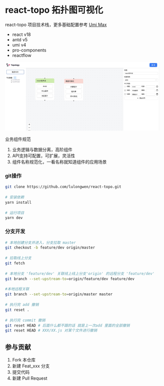 # react-topo 拓扑图可视化

react-topo 项目技术栈，更多基础配置参考 [Umi Max](https://next.umijs.org/zh-CN/docs/max/introduce)

* react v18
* antd v5
* umi v4
* pro-components
* reactflow

![react知识卡片](./docs/react-topo.jpg)

业务组件规范

1. 业务逻辑与数据分离，高阶组件
2. API支持可配置，可扩展，灵活性
3. 组件名称规范化，一看名称就知道组件的应用场景





### git操作

```bash
git clone https://github.com/lulongwen/react-topo.git

# 安装依赖
yarn install

# 运行项目
yarn dev
```



### 分支开发

```bash
# 本地创建分支并进入，分支拉取 master
git checkout -b feature/dev origin/master

# 拉取线上分支
git fetch

# 本地分支 'feature/dev' 关联线上线上分支'origin' 的远程分支 'feature/dev'
git branch --set-upstream-to=origin/feature/dev feature/dev

#本地远程关联
git branch --set-upstream-to=origin/master master

# 执行完 add 撤销
git reset .

# 执行完 commit 撤销
git reset HEAD # 后面什么都不跟的话 就是上一次add 里面的全部撤销
git reset HEAD # XXX/XX.js 对某个文件进行撤销
```







## 参与贡献

1.  Fork 本仓库
2.  新建 Feat_xxx 分支
3.  提交代码
4.  新建 Pull Request

